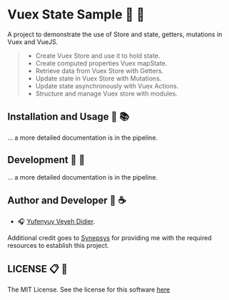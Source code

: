 # Vuex State Sample :gift: :dart:

A project to demonstrate the use of Store and state, getters, mutations in Vuex and VueJS.

>   - Create Vuex Store and use it to hold state.
>   - Create computed properties Vuex mapState.
>   - Retrieve data from Vuex Store with Getters.
>   - Update state in Vuex Store with Mutations.
>   - Update state asynchronously with Vuex Actions.
>   - Structure and manage Vuex store with modules.

## Installation and Usage :floppy_disk: :books:

... a more detailed documentation is in the pipeline.

## Development :cookie: :sake:

... a more detailed documentation is in the pipeline.

## Author and Developer :hamburger: :coffee:

- :headphones: [Yufenyuy Veyeh Didier](https://github.com/yveyeh).

Additional credit goes to [Synepsys](http://synepsys.com) for providing me with the required resources to establish this project.

## LICENSE :clipboard: :memo:

The MIT License. See the license for this software [here](https://github.com/yveyeh/vuex-state-sample/blob/master/LICENSE)